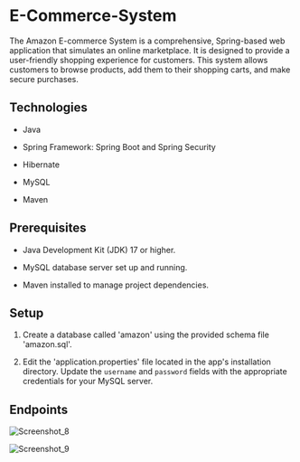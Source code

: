 # E-Commerce-System

The Amazon E-commerce System is a comprehensive, Spring-based web application that simulates an online marketplace. It is designed to provide a user-friendly shopping experience for customers. This system allows customers to browse products, add them to their shopping carts, and make secure purchases.

## Technologies

- Java

- Spring Framework: Spring Boot and Spring Security

- Hibernate

- MySQL

- Maven

## Prerequisites

 - Java Development Kit (JDK) 17 or higher.
 
 - MySQL database server set up and running.
 
 - Maven installed to manage project dependencies.

## Setup

1. Create a database called 'amazon' using the provided schema file 'amazon.sql'.

2. Edit the 'application.properties' file located in the app's installation directory. Update the `username` and `password` fields with the appropriate credentials for your MySQL server.

## Endpoints

![Screenshot_8](https://github.com/alynaggar/E-Commerce-System/assets/94795814/6db405f7-b701-4f2a-9e12-d6b9c2b2d33d)

![Screenshot_9](https://github.com/alynaggar/E-Commerce-System/assets/94795814/f6f1d697-43c5-4994-995f-15c74b5af0f3)

